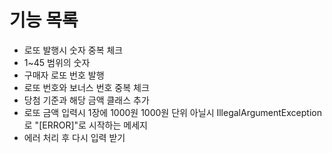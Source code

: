 # 기능 목록

- 로또 발행시 숫자 중복 체크
- 1~45 범위의 숫자
- 구매자 로또 번호 발행
- 로또 번호와 보너스 번호 중복 체크
- 당첨 기준과 해당 금액 클래스 추가
- 로또 금액 입력시 1장에 1000원 1000원 단위 아닐시 IllegalArgumentException로 "[ERROR]"로 시작하는 메세지
- 에러 처리 후 다시 입력 받기